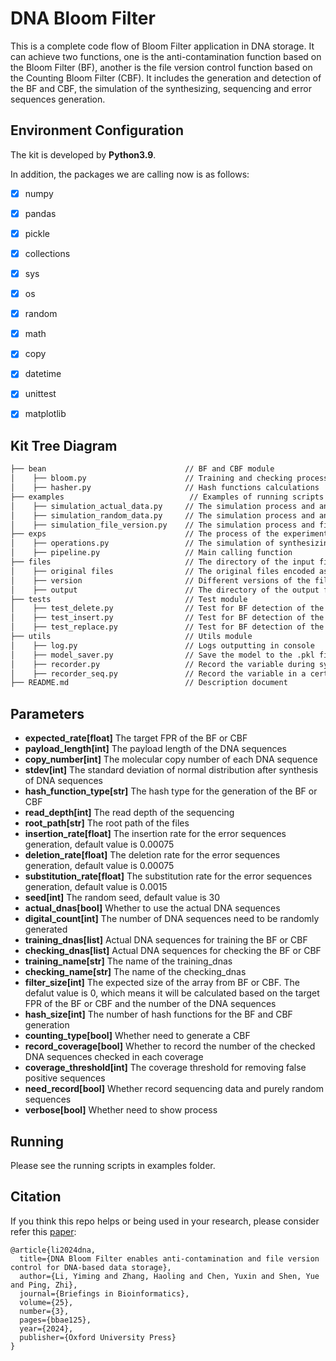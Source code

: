 # DNA Bloom Filter
This is a complete code flow of Bloom Filter application in DNA storage. It can achieve two functions, one is the 
anti-contamination function based on the Bloom Filter (BF), another is the file version control function based on the 
Counting Bloom Filter (CBF). 
It includes the generation and detection of the BF and CBF, the simulation of the synthesizing, sequencing and error 
sequences generation. 

## Environment Configuration
The kit is developed by **Python3.9**.

In addition, the packages we are calling now is as follows:

- [x] numpy
- [x] pandas
- [x] pickle
- [x] collections
- [x] sys
- [x] os
- [x] random
- [x] math
- [x] copy
- [x] datetime
- [x] unittest
- [x] matplotlib


## Kit Tree Diagram
```html
├── bean                               // BF and CBF module
│    ├── bloom.py                      // Training and checking process of the BF and CBF
│    ├── hasher.py                     // Hash functions calculations
├── examples                            // Examples of running scripts
│    ├── simulation_actual_data.py     // The simulation process and anti-contamination function for the actual data
│    ├── simulation_random_data.py     // The simulation process and anti-contamination function for the random data
│    ├── simulation_file_version.py    // The simulation process and file file version control function for different versions files
├── exps                               // The process of the experiment
│    ├── operations.py                 // The simulation of synthesizing, sequencing and error sequences generation
│    ├── pipeline.py                   // Main calling function
├── files                              // The directory of the input files and output files
│    ├── original files                // The original files encoded as DNA sequences used for experimental analysis
│    ├── version                       // Different versions of the files and their corresponding encoded DNA files
│    ├── output                        // The directory of the output files
├── tests                              // Test module
│    ├── test_delete.py                // Test for BF detection of the sequences with deletion errors
│    ├── test_insert.py                // Test for BF detection of the sequences with insertion errors
│    ├── test_replace.py               // Test for BF detection of the sequences with replacement errors
├── utils                              // Utils module
│    ├── log.py                        // Logs outputting in console
│    ├── model_saver.py                // Save the model to the .pkl file, or load the model from the .pkl file
│    ├── recorder.py                   // Record the variable during synthesizing
│    ├── recorder_seq.py               // Record the variable in a certain depth during sequencing
├── README.md                          // Description document
```

## Parameters
- **expected_rate[float]** The target FPR of the BF or CBF
- **payload_length[int]** The payload length of the DNA sequences
- **copy_number[int]** The molecular copy number of each DNA sequence
- **stdev[int]** The standard deviation of normal distribution after synthesis of DNA sequences
- **hash_function_type[str]** The hash type for the generation of the BF or CBF
- **read_depth[int]** The read depth of the sequencing
- **root_path[str]** The root path of the files
- **insertion_rate[float]** The insertion rate for the error sequences generation, default value is 0.00075
- **deletion_rate[float]** The deletion rate for the error sequences generation, default value is 0.00075
- **substitution_rate[float]** The substitution rate for the error sequences generation, default value is 0.0015
- **seed[int]** The random seed, default value is 30
- **actual_dnas[bool]** Whether to use the actual DNA sequences
- **digital_count[int]** The number of DNA sequences need to be randomly generated
- **training_dnas[list]** Actual DNA sequences for training the BF or CBF
- **checking_dnas[list]** Actual DNA sequences for checking the BF or CBF
- **training_name[str]** The name of the training_dnas
- **checking_name[str]** The name of the checking_dnas
- **filter_size[int]** The expected size of the array from BF or CBF. The defalut value is 0, which means it will be 
                       calculated based on the target FPR of the BF or CBF and the number of the DNA sequences
- **hash_size[int]** The number of hash functions for the BF and CBF generation
- **counting_type[bool]** Whether need to generate a CBF
- **record_coverage[bool]** Whether to record the number of the checked DNA sequences checked in each coverage
- **coverage_threshold[int]** The coverage threshold for removing false positive sequences
- **need_record[bool]** Whether record sequencing data and purely random sequences
- **verbose[bool]** Whether need to show process

## Running
Please see the running scripts in examples folder.

## Citation
If you think this repo helps or being used in your research, please consider refer this 
[paper](https://academic.oup.com/bib/article/25/3/bbae125/7636770?login=false):
````
@article{li2024dna,
  title={DNA Bloom Filter enables anti-contamination and file version control for DNA-based data storage},
  author={Li, Yiming and Zhang, Haoling and Chen, Yuxin and Shen, Yue and Ping, Zhi},
  journal={Briefings in Bioinformatics},
  volume={25},
  number={3},
  pages={bbae125},
  year={2024},
  publisher={Oxford University Press}
}
````
